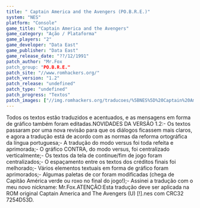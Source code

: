 ```yaml
---
title: " Captain America and the Avengers (PO.B.R.E.)"
system: "NES"
platform: "Console"
game_title: "Captain America and the Avengers"
game_category: "Ação / Plataforma"
game_players: "2"
game_developer: "Data East"
game_publisher: "Data East"
game_release_date: "??/12/1991"
patch_author: "Mr.Fox
patch_group: "PO.B.R.E."
patch_site: "//www.romhackers.org/"
patch_version: "1.2"
patch_release: "undefined"
patch_type: "undefined"
patch_progress: "Textos"
patch_images: ["//img.romhackers.org/traducoes/%5BNES%5D%20Captain%20America%20-%20POBRE%20-%201.png","//img.romhackers.org/traducoes/%5BNES%5D%20Captain%20America%20-%20POBRE%20-%202.png","//img.romhackers.org/traducoes/%5BNES%5D%20Captain%20America%20-%20POBRE%20-%203.png"]
---
```

Todos os textos estão traduzidos e acentuados, e as mensagens em forma de gráfico também foram editadas.NOVIDADES DA VERSÃO 1.2:- Os textos passaram por uma nova revisão para que os diálogos ficassem mais claros, e agora a tradução está de acordo com as normas da reforma ortográfica da língua portuguesa;- A tradução do modo versus foi toda refeita e aprimorada;- O gráfico CONTRA, do modo versus, foi centralizado verticalmente;- Os textos da tela de continue/fim de jogo foram centralizados;- O espaçamento entre os textos dos créditos finais foi melhorado;- Vários elementos textuais em forma de gráfico foram aprimorados;- Algumas paletas de cor foram modificadas (chega de Capitão América verde ou roxo no final do jogo!);- Assinei a tradução com o meu novo nickname: Mr.Fox.ATENÇÃO:Esta tradução deve ser aplicada na ROM original Captain America and The Avengers (U) [!].nes com CRC32 7254D53D.